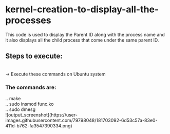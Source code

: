 # kernel-creation-to-display-all-the-processes<br/>
This code is used to display the Parent ID along with the process name and it also displays all the child process that come under the same parent ID.</br>
<h2>Steps to execute:</h2><br/>
-> Execute these commands on Ubuntu system<br/>
<h3>The commands are:</h3>
.. make<br/>
.. sudo insmod func.ko<br/>
.. sudo dmesg<br/>
![output_screenshot](https://user-images.githubusercontent.com/79798048/181703092-6d53c57a-83e0-411d-b762-fa3547390334.png)

